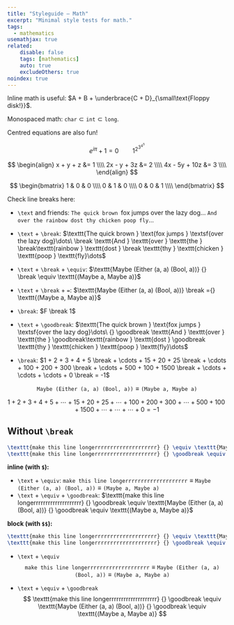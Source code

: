 ```yaml
---
title: "Styleguide – Math"
excerpt: "Minimal style tests for math."
tags:
  - mathematics
usemathjax: true
related:
    disable: false
    tags: [mathematics]
    auto: true
    excludeOthers: true
noindex: true
---
```


Inline math is useful: $A + B + \underbrace{C + D}_{\small\text{Floppy disk!}}$.

Monospaced math: $\texttt{char} \subset \texttt{int} \subset \texttt{long}$.

Centred equations are also fun!

$$
e^{i\pi} + 1 = 0
\qquad
1^{2^{3^{4^5}}}
$$
<!-- 
$$
e^{i\pi} + 1 = 0
\qquad
\begin{align}
x + y + z &= 1 \\\\
2x - y + 3z &= 2 \\\\
4x - 5y + 10z &= 3 \\\\
\end{align}
$$ -->

$$
\begin{align}
x + y + z &= 1 \\\\
2x - y + 3z &= 2 \\\\
4x - 5y + 10z &= 3 \\\\
\end{align}
$$

$$
\begin{bmatrix}
1 & 0 & 0 \\\\
0 & 1 & 0 \\\\
0 & 0 & 1 \\\\
\end{bmatrix}
$$

Check line breaks here:

- `\text` and friends: $\texttt{The quick brown } \text{fox jumps } \textsf{over the lazy dog}\dots\ \texttt{And } \texttt{over } \texttt{the } \texttt{rainbow } \texttt{dost } \texttt{thy } \texttt{chicken } \texttt{poop } \texttt{fly}\dots$

- `\text` + `\break`: $\texttt{The quick brown } \text{fox jumps } \textsf{over the lazy dog}\dots\ \break \texttt{And } \texttt{over } \texttt{the } \break\texttt{rainbow } \texttt{dost } \break \texttt{thy } \texttt{chicken } \texttt{poop } \texttt{fly}\dots$

- `\text` + `\break` + `\equiv`: $\texttt{Maybe (Either (a, a) (Bool, a))} {} \break \equiv \texttt{(Maybe a, Maybe a)}$
- `\text` + `\break` + `=`: $\texttt{Maybe (Either (a, a) (Bool, a))} \break ={} \texttt{(Maybe a, Maybe a)}$
- `\break`: $F \break 1$

- `\text` + `\goodbreak`: $\texttt{The quick brown } \text{fox jumps } \textsf{over the lazy dog}\dots\ {} \goodbreak \texttt{And } \texttt{over } \texttt{the } \goodbreak\texttt{rainbow } \texttt{dost } \goodbreak \texttt{thy } \texttt{chicken } \texttt{poop } \texttt{fly}\dots$
  
- `\break`: $1 + 2 + 3 + 4 + 5 \break + \cdots + 15 + 20 + 25 \break + \cdots + 100 + 200 + 300 \break + \cdots + 500 + 100 + 1500 \break + \cdots + \cdots + \cdots + 0 \break = -1$


<!-- $$
\texttt{The quick brown } \text{fox jumps } \textsf{over the lazy dog}.\ \+ \text{Cat ipsum dolor sit amet, always hungry.}\ \text{Poop on grasses i show my fluffy belly but it's a trap! if you pet it i will tear up your hand and sniff sniff sniff sniff but step on your keyboard while you're gaming and then turn in a circle but human is washing you why halp oh the horror flee scratch hiss bite hell is other people.}
$$ -->

$$
{}\texttt{Maybe (Either (a, a) (Bool, a))} \equiv \texttt{(Maybe a, Maybe a)}
$$

$$
1 + 2 + 3 + 4 + 5 + \cdots + 15 + 20 + 25 + \cdots + 100 + 200 + 300 + \cdots + 500 + 100 + 1500 + \cdots + \cdots + \cdots + 0 = -1
$$

## Without `\break`

```latex
\texttt{make this line longerrrrrrrrrrrrrrrrrrrr} {} \equiv \texttt{Maybe (Either (a, a) (Bool, a))} {} \equiv \texttt{(Maybe a, Maybe a)}
\texttt{make this line longerrrrrrrrrrrrrrrrrrrr} {} \goodbreak \equiv \texttt{Maybe (Either (a, a) (Bool, a))} {} \goodbreak \equiv \texttt{(Maybe a, Maybe a)}
```

**inline (with `$`):**

- `\text` + `\equiv`: $\texttt{make this line longerrrrrrrrrrrrrrrrrrrr} {} \equiv \texttt{Maybe (Either (a, a) (Bool, a))} {} \equiv \texttt{(Maybe a, Maybe a)}$
- `\text` + `\equiv` + `\goodbreak`: $\texttt{make this line longerrrrrrrrrrrrrrrrrrrr} {} \goodbreak \equiv \texttt{Maybe (Either (a, a) (Bool, a))} {} \goodbreak \equiv \texttt{(Maybe a, Maybe a)}$


**block (with `$$`):**

```latex
\texttt{make this line longerrrrrrrrrrrrrrrrrrrr} {} \equiv \texttt{Maybe (Either (a, a) (Bool, a))} {} \equiv \texttt{(Maybe a, Maybe a)}
\texttt{make this line longerrrrrrrrrrrrrrrrrrrr} {} \goodbreak \equiv \texttt{Maybe (Either (a, a) (Bool, a))} {} \goodbreak \equiv \texttt{(Maybe a, Maybe a)}
```

- `\text` + `\equiv`
    $$
    \texttt{make this line longerrrrrrrrrrrrrrrrrrrr} {} \equiv \texttt{Maybe (Either (a, a) (Bool, a))} {} \equiv \texttt{(Maybe a, Maybe a)}
    $$

- `\text` + `\equiv` + `\goodbreak`
    $$
    \texttt{make this line longerrrrrrrrrrrrrrrrrrrr} {} \goodbreak \equiv \texttt{Maybe (Either (a, a) (Bool, a))} {} \goodbreak \equiv \texttt{(Maybe a, Maybe a)}
    $$
